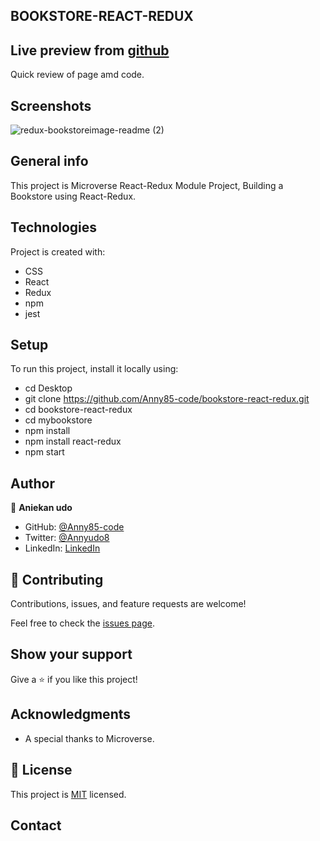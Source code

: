 ## BOOKSTORE-REACT-REDUX

## Live preview from [github](https://anny85-code.github.io/bookstore-react-redux/)

Quick review of page amd code.

## Screenshots

![redux-bookstoreimage-readme (2)](https://user-images.githubusercontent.com/87186552/164889365-53567073-4b84-4bb5-a3d8-f9cc07f5d390.png)


## General info

This project is Microverse React-Redux Module Project,
Building a Bookstore using React-Redux.

## Technologies

Project is created with:

- CSS
- React
- Redux
- npm
- jest

## Setup

To run this project, install it locally using:

- cd Desktop
- git clone https://github.com/Anny85-code/bookstore-react-redux.git
- cd bookstore-react-redux
- cd mybookstore
- npm install
- npm install react-redux
- npm start

## Author

👤 **Aniekan udo**

- GitHub: [@Anny85-code](https://github.com/Anny85-code)
- Twitter: [@Annyudo8](https://twitter.com/Anny_udo8)
- LinkedIn: [LinkedIn](https://www.linkedin.com/in/aniekan-udo-665b65213/)

## 🤝 Contributing

Contributions, issues, and feature requests are welcome!

Feel free to check the [issues page](https://github.com/Anny85-code/bookstore-react-redux.git36).

## Show your support

Give a ⭐️ if you like this project!

## Acknowledgments

- A special thanks to Microverse.

## 📝 License

This project is [MIT](LICENSE) licensed.

## Contact
